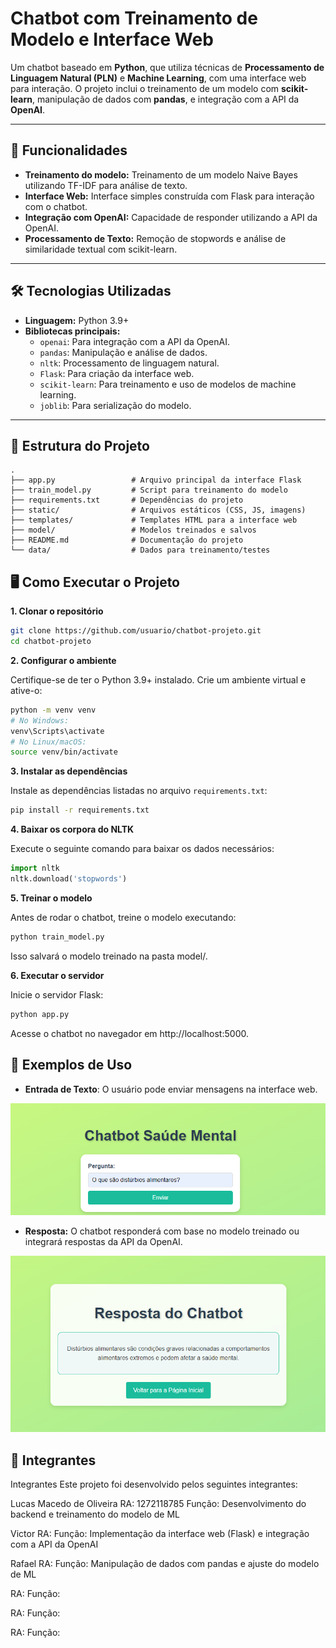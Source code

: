 # Chatbot com Treinamento de Modelo e Interface Web

Um chatbot baseado em **Python**, que utiliza técnicas de **Processamento de Linguagem Natural (PLN)** e **Machine Learning**, com uma interface web para interação. O projeto inclui o treinamento de um modelo com **scikit-learn**, manipulação de dados com **pandas**, e integração com a API da **OpenAI**.

---

## 🚀 Funcionalidades

- **Treinamento do modelo:** Treinamento de um modelo Naive Bayes utilizando TF-IDF para análise de texto.
- **Interface Web:** Interface simples construída com Flask para interação com o chatbot.
- **Integração com OpenAI:** Capacidade de responder utilizando a API da OpenAI.
- **Processamento de Texto:** Remoção de stopwords e análise de similaridade textual com scikit-learn.

---

## 🛠️ Tecnologias Utilizadas

- **Linguagem:** Python 3.9+
- **Bibliotecas principais:**
  - `openai`: Para integração com a API da OpenAI.
  - `pandas`: Manipulação e análise de dados.
  - `nltk`: Processamento de linguagem natural.
  - `Flask`: Para criação da interface web.
  - `scikit-learn`: Para treinamento e uso de modelos de machine learning.
  - `joblib`: Para serialização do modelo.

---

## 📂 Estrutura do Projeto

```plaintext
.
├── app.py                 # Arquivo principal da interface Flask
├── train_model.py         # Script para treinamento do modelo
├── requirements.txt       # Dependências do projeto
├── static/                # Arquivos estáticos (CSS, JS, imagens)
├── templates/             # Templates HTML para a interface web
├── model/                 # Modelos treinados e salvos
├── README.md              # Documentação do projeto
└── data/                  # Dados para treinamento/testes
```

## 🖥️ Como Executar o Projeto

**1. Clonar o repositório**

```bash
git clone https://github.com/usuario/chatbot-projeto.git
cd chatbot-projeto
```

**2. Configurar o ambiente**

Certifique-se de ter o Python 3.9+ instalado. Crie um ambiente virtual e ative-o:

```bash
python -m venv venv
# No Windows:
venv\Scripts\activate
# No Linux/macOS:
source venv/bin/activate
```

**3. Instalar as dependências**

Instale as dependências listadas no arquivo `requirements.txt`:

```bash
pip install -r requirements.txt
```

**4. Baixar os corpora do NLTK**

Execute o seguinte comando para baixar os dados necessários:

```python
import nltk
nltk.download('stopwords')
``` 

**5. Treinar o modelo**

Antes de rodar o chatbot, treine o modelo executando:

```python
python train_model.py
```

Isso salvará o modelo treinado na pasta model/.

**6. Executar o servidor**

Inicie o servidor Flask:

```python
python app.py
```

Acesse o chatbot no navegador em http://localhost:5000.

## 🧪 Exemplos de Uso

- **Entrada de Texto**: O usuário pode enviar mensagens na interface web.

![Campo de Pergunta](/assets/EX01.png)

- **Resposta:** O chatbot responderá com base no modelo treinado ou integrará respostas da API da OpenAI.

![Campo de Resposta](/assets/EX02.png)

## 🤝 Integrantes

Integrantes
Este projeto foi desenvolvido pelos seguintes integrantes:

Lucas Macedo de Oliveira
RA: 1272118785
Função: Desenvolvimento do backend e treinamento do modelo de ML

Victor
RA: 
Função: Implementação da interface web (Flask) e integração com a API da OpenAI

Rafael 
RA: 
Função: Manipulação de dados com pandas e ajuste do modelo de ML


RA: 
Função: 

RA: 
Função: 

RA: 
Função: 